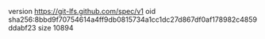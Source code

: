 version https://git-lfs.github.com/spec/v1
oid sha256:8bbd9f70754614a4ff9db0815734a1cc1dc27d867df0af178982c4859ddabf23
size 10894
